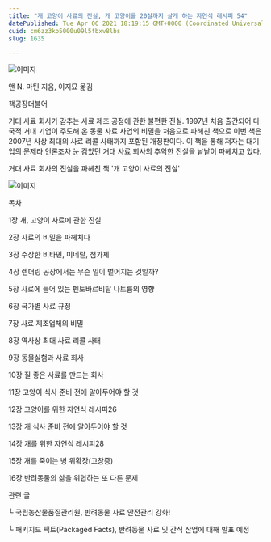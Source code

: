 ```yaml
---
title: "개 고양이 사료의 진실, 개 고양이를 20살까지 살게 하는 자연식 레시피 54"
datePublished: Tue Apr 06 2021 18:19:15 GMT+0000 (Coordinated Universal Time)
cuid: cm6zz3ko5000u09l5fbxv8lbs
slug: 1635

---
```



![이미지](https://cdn.hashnode.com/res/hashnode/image/upload/v1739247570533/382f62bd-4558-4770-a005-a21714034aac.jpeg)

앤 N. 마틴 지음, 이지묘 옮김

책공장더불어

거대 사료 회사가 감추는 사료 제조 공정에 관한 불편한 진실. 1997년 처음 출간되어 다국적 거대 기업이 주도해 온 동물 사료 사업의 비밀을 처음으로 파헤친 책으로 이번 책은 2007년 사상 최대의 사료 리콜 사태까지 포함된 개정판이다. 이 책을 통해 저자는 대기업의 문제라 언론조차 눈 감았던 거대 사료 회사의 추악한 진실을 낱낱이 파헤치고 있다.

거대 사료 회사의 진실을 파헤친 책 '개 고양이 사료의 진실'

![이미지](https://cdn.hashnode.com/res/hashnode/image/upload/v1739247572201/d4b9959f-6b5a-45f8-ab0e-26eee2475188.jpeg)

목차

1장 개, 고양이 사료에 관한 진실

2장 사료의 비밀을 파헤치다

3장 수상한 비타민, 미네랄, 첨가제

4장 렌더링 공장에서는 무슨 일이 벌어지는 것일까?

5장 사료에 들어 있는 펜토바르비탈 나트륨의 영향

6장 국가별 사료 규정

7장 사료 제조업체의 비밀

8장 역사상 최대 사료 리콜 사태

9장 동물실험과 사료 회사

10장 질 좋은 사료를 만드는 회사

11장 고양이 식사 준비 전에 알아두어야 할 것

12장 고양이를 위한 자연식 레시피26

13장 개 식사 준비 전에 알아두어야 할 것

14장 개를 위한 자연식 레시피28

15장 개를 죽이는 병 위확장(고창증)

16장 반려동물의 삶을 위협하는 또 다른 문제

관련 글

└ 국립농산물품질관리원, 반려동물 사료 안전관리 강화!

└ 패키지드 팩트(Packaged Facts), 반려동물 사료 및 간식 산업에 대해 발표 예정